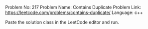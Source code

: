 Problem No: 217
Problem Name: Contains Duplicate
Problem Link: https://leetcode.com/problems/contains-duplicate/
Language: c++

Paste the solution class in the LeetCode editor and run.